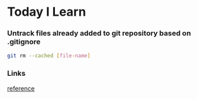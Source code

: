 # Today I Learn

### Untrack files already added to git repository based on .gitignore

```bash
git rm --cached [file-name]
```

### Links

[reference](http://www.codeblocq.com/2016/01/Untrack-files-already-added-to-git-repository-based-on-gitignore/)
